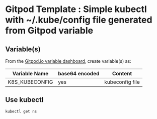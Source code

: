 # Gitpod Template : Simple kubectl with **~/.kube/config** file generated from Gitpod variable

## Variable(s)

From the [Gitpod.io variable dashboard](https://gitpod.io/variables), create variable(s) as:

| Variable Name  | base64 encoded | Content
|---|---|---
| K8S_KUBECONFIG | yes | kubeconfig file  

## Use kubectl

```bash
kubectl get ns
``` 
